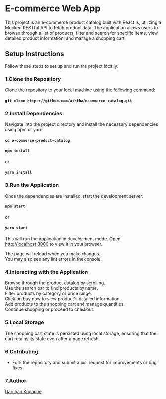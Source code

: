 # E-commerce Web App

This project is an e-commerce product catalog built with React.js, utilizing a Mocked RESTful API to fetch product data. The application allows users to browse through a list of products, filter and search for specific items, view detailed product information, and manage a shopping cart.

## Setup Instructions
Follow these steps to set up and run the project locally:

### 1.Clone the Repository
Clone the repository to your local machine using the following command:

#### `git clone https://github.com/aththa/ecommerce-catalog.git`

### 2.Install Dependencies
Navigate into the project directory and install the necessary dependencies using npm or yarn:

#### `cd e-commerce-product-catalog`
#### `npm install`
or
#### `yarn install`

### 3.Run the Application
Once the dependencies are installed, start the development server:
#### `npm start`
or
#### `yarn start`
This will run the application in development mode. Open [http://localhost:3000](http://localhost:3000) to view it in your browser.

The page will reload when you make changes.\
You may also see any lint errors in the console.

### 4.Interacting with the Application
Browse through the product catalog by scrolling.\
Use the search bar to find products by name.\
Filter products by category or price range.\
Click on buy now to view product's detailed information.\
Add products to the shopping cart and manage quantities.\
Continue shopping or proceed to checkout.

### 5.Local Storage
The shopping cart state is persisted using local storage, ensuring that the cart retains its state even after a page refresh.

### 6.Cntributing
- Fork the repository and submit a pull request for improvements or bug fixes.

### 7.Author
[Darshan Kudache](https://www.linkedin.com/in/darshan-kudache-a4369328b)
